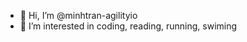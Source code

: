 - 👋 Hi, I’m @minhtran-agilityio
- 👀 I’m interested in coding, reading, running, swiming

<!---
minhtran-agilityio/minhtran-agilityio is a ✨ special ✨ repository because its `README.md` (this file) appears on your GitHub profile.
You can click the Preview link to take a look at your changes.
--->
